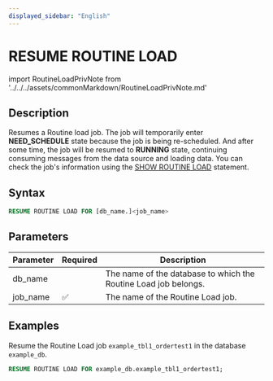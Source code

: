 ```yaml
---
displayed_sidebar: "English"
---
```


# RESUME ROUTINE LOAD

import RoutineLoadPrivNote from '../../../assets/commonMarkdown/RoutineLoadPrivNote.md'

## Description

Resumes a Routine load job. The job will temporarily enter **NEED_SCHEDULE** state because the job is being re-scheduled. And after some time, the job will be resumed to **RUNNING** state, continuing consuming messages from the data source and loading data. You can check the job's information using the [SHOW ROUTINE LOAD](./SHOW_ROUTINE_LOAD.md) statement.

<RoutineLoadPrivNote />

## Syntax

```SQL
RESUME ROUTINE LOAD FOR [db_name.]<job_name>
```

## Parameters

| **Parameter** | **Required** | **Description**                                              |
| ------------- | ------------ | ------------------------------------------------------------ |
| db_name       |              | The name of the database to which the Routine Load job belongs. |
| job_name      | ✅            | The name of the Routine Load job.                            |

## Examples

Resume the Routine Load job `example_tbl1_ordertest1` in the database `example_db`.

```SQL
RESUME ROUTINE LOAD FOR example_db.example_tbl1_ordertest1;
```

